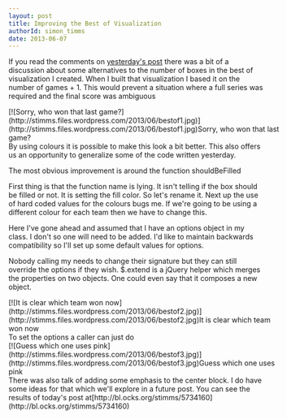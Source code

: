```yaml
---
layout: post
title: Improving the Best of Visualization
authorId: simon_timms
date: 2013-06-07
---
```


If you read the comments on [yesterday's post](http://blog.simontimms.com/2013/06/07/visualization-for-sports-statistics/ "Visualization for SportsStatistics") there was a bit of a discussion about some alternatives to the number of boxes in the best of visualization I created. When I built that visualization I based it on the number of games + 1. This would prevent a situation where a full series was required and the final score was ambiguous

<div class="wp-caption aligncenter" id="attachment_2818" style="width: 544px">[![Sorry, who won that last game?](http://stimms.files.wordpress.com/2013/06/bestof1.jpg)](http://stimms.files.wordpress.com/2013/06/bestof1.jpg)Sorry, who won that last game?

</div>By using colours it is possible to make this look a bit better. This also offers us an opportunity to generalize some of the code written yesterday.

The most obvious improvement is around the function shouldBeFilled

<script src='https://gist.github.com/stimms/5734114.js'></script>

First thing is that the function name is lying. It isn't telling if the box should be filled or not. It is setting the fill color. So let's rename it. Next up the use of hard coded values for the colours bugs me. If we're going to be using a different colour for each team then we have to change this.

<script src='https://gist.github.com/stimms/5734119.js'></script>

Here I've gone ahead and assumed that I have an options object in my class. I don't so one will need to be added. I'd like to maintain backwards compatibility so I'll set up some default values for options.

<script src='https://gist.github.com/stimms/5734141.js'></script>

Nobody calling my needs to change their signature but they can still override the options if they wish. $.extend is a jQuery helper which merges the properties on two objects. One could even say that it composes a new object.

<div class="wp-caption aligncenter" id="attachment_2819" style="width: 540px">[![It is clear which team won now](http://stimms.files.wordpress.com/2013/06/bestof2.jpg)](http://stimms.files.wordpress.com/2013/06/bestof2.jpg)It is clear which team won now

</div>To set the options a caller can just do

<script src='https://gist.github.com/stimms/5734150.js'></script>

<div class="wp-caption aligncenter" id="attachment_2820" style="width: 540px">[![Guess which one uses pink](http://stimms.files.wordpress.com/2013/06/bestof3.jpg)](http://stimms.files.wordpress.com/2013/06/bestof3.jpg)Guess which one uses pink

</div>There was also talk of adding some emphasis to the center block. I do have some ideas for that which we'll explore in a future post. You can see the results of today's post at[http://bl.ocks.org/stimms/5734160](http://bl.ocks.org/stimms/5734160)




